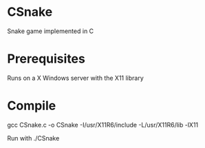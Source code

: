 # CSnake
Snake game implemented in C
# Prerequisites
Runs on a X Windows server with the X11 library
# Compile
gcc CSnake.c -o CSnake -I/usr/X11R6/include -L/usr/X11R6/lib -lX11

Run with ./CSnake
